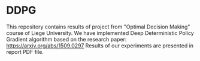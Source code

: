 # DDPG
This repository contains results of project from "Optimal Decision Making" course of Liege University. We have implemented Deep Deterministic Policy Gradient algorithm based on the research paper: https://arxiv.org/abs/1509.0297
Results of our experiments are presented in report PDF file.


